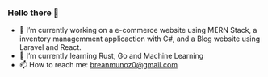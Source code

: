 ### Hello there 👋

- 🔭 I’m currently working on a e-commerce website using MERN Stack, a inventory managemment applicaction with C#, and a Blog website using Laravel and React.
- 🌱 I’m currently learning Rust, Go and Machine Learning
- 📫 How to reach me: breanmunoz0@gmail.com

